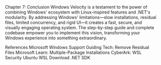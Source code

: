 Chapter 7: Conclusion
Windows Velocity is a testament to the power of combining Windows' ecosystem with Linux-inspired features and .NET's modularity. By addressing Windows' limitations—slow installations, residual files, limited concurrency, and rigid UI—it creates a fast, secure, and visually engaging operating system. The step-by-step guide and complete codebase empower you to implement this vision, transforming your Windows experience into something extraordinary.

References
Microsoft Windows Support
Guiding Tech: Remove Residual Files
Microsoft Learn: Multiple-Package Installations
CyberArk: WSL Security
Ubuntu WSL
Download .NET SDK